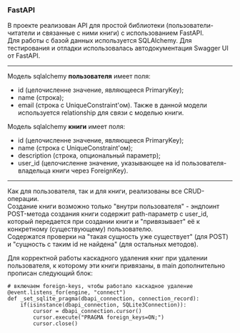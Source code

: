 ### FastAPI

В проекте реализован API для простой библиотеки (пользователи-читатели и связанные с ними книги) с использованием FastAPI.  
Для работы с базой данных используется SQLAlchemy. Для тестирования и отладки использовалась автодокументация Swagger UI от FastAPI.

---

Модель sqlalchemy **пользователя** имеет поля:
- id (целочисленне значение, являющееся PrimaryKey);
- name (строка);
- email (строка с UniqueConstraint'ом).
Также в данной модели используется relationship для связи с моделью книги.  



Модель sqlalchemy **книги** имеет поля:
- id (целочисленне значение, являющееся PrimaryKey);
- name (строка с UniqueConstraint'ом);
- description (строка, опциональный параметр);
- user_id (целочисленне значение, указывающее на id пользователя-владельца книги через ForeignKey).

---
Как для пользователя, так и для книги, реализованы все CRUD-операции.  
Создание книги возможно только "внутри пользователя" - эндпоинт POST-метода создания книги содержит path-параметр с user_id, который передается при создании книги и "привязывает" её к конкретному (существующему) пользователю.  
Содержатся проверки на "такая сущность уже существует" (для POST) и "сущность с таким id не найдена" (для остальных методов).


Для корректной работы каскадного удаления книг при удалении пользователя, к которому эти книги привязаны, в main дополнительно прописан следующий блок:
```
# включаем foreign-keys, чтобы работало каскадное удаление
@event.listens_for(engine, "connect")
def _set_sqlite_pragma(dbapi_connection, connection_record):
    if(isinstance(dbapi_connection, SQLite3Connection)):
        cursor = dbapi_connection.cursor()
        cursor.execute("PRAGMA foreign_keys=ON;")
        cursor.close()
```
